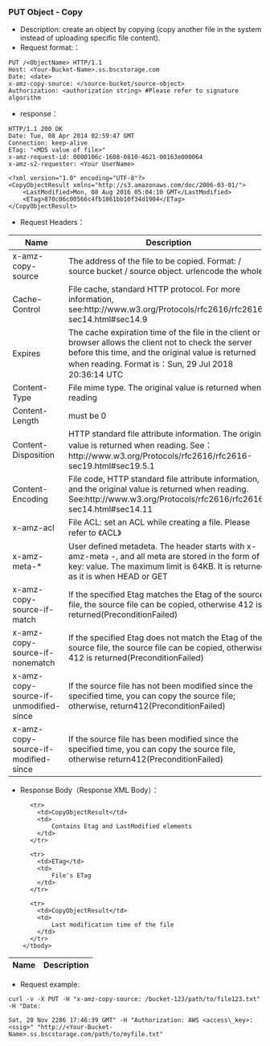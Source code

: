 ### PUT Object - Copy

- Description: create an object by copying (copy another file in the system instead of uploading specific file content).
- Request format:：

```http
PUT /<ObjectName> HTTP/1.1
Host: <Your-Bucket-Name>.ss.bscstorage.com
Date: <date>
x-amz-copy-source: </source-bucket/source-object>
Authorization: <authorization string> #Please refer to signature algorithm
```

- response：

```http
HTTP/1.1 200 OK
Date: Tue, 08 Apr 2014 02:59:47 GMT
Connection: keep-alive
ETag: "<MD5 value of file>"
x-amz-request-id: 0000106c-1608-0810-4621-00163e000064
x-amz-s2-requester: <Your UserName>

<?xml version="1.0" encoding="UTF-8"?>
<CopyObjectResult xmlns="http://s3.amazonaws.com/doc/2006-03-01/">
    <LastModified>Mon, 08 Aug 2016 05:04:10 GMT</LastModified>
    <ETag>870c06c00566c4fb1861bb10f34d1904</ETag>
</CopyObjectResult>
```

- Request Headers：
<table class="table table-condensed">
        <thead>
          <tr>
            <th>Name</th>
            <th>Description</th>
            <th>Required</th>
          </tr>
        </thead>
        <tbody>      
          <tr>
            <td>x-amz-copy-source</td>
            <td>
            	The address of the file to be copied. Format: / source bucket / source object. urlencode the whole.
            </td>
            <td>Yes</td>
          </tr>     
          <tr>
            <td>Cache-Control</td>
            <td>
            	File cache, standard HTTP protocol. For more information, see:http://www.w3.org/Protocols/rfc2616/rfc2616-sec14.html#sec14.9
            </td>
            <td>No</td>
          </tr>      
          <tr>
            <td>Expires</td>
            <td>
            	The cache expiration time of the file in the client or browser allows the client not to check the server before this time, and the original value is returned when reading. Format is：Sun, 29 Jul 2018 20:36:14 UTC
            </td>
            <td>No</td>
          </tr>          
          <tr>
            <td>Content-Type</td>
            <td>
            	File mime type. The original value is returned when reading
            </td>
            <td>No</td>
          </tr>        
          <tr>
            <td>Content-Length</td>
            <td>
            	must be 0
            </td>
            <td>=0</td>
          </tr>                           
          <tr>
            <td>Content-Disposition</td>
            <td>
            	HTTP standard file attribute information. The original value is returned when reading. See：http://www.w3.org/Protocols/rfc2616/rfc2616-sec19.html#sec19.5.1
            </td>
            <td>No</td>
          </tr>         
          <tr>
            <td>Content-Encoding</td>
            <td>
            	File code, HTTP standard file attribute information, and the original value is returned when reading. See:http://www.w3.org/Protocols/rfc2616/rfc2616-sec14.html#sec14.11
            </td>
            <td>No</td>
          </tr>       
          <tr>
            <td>x-amz-acl</td>
            <td>
            	File ACL: set an ACL while creating a file. Please refer to 《ACL》
            </td>
            <td>No</td>
          </tr>        
          <tr>
            <td>x-amz-meta-*</td>
            <td>
            	User defined metadeta. The header starts with x-amz-meta -, and all meta are stored in the form of key: value. The maximum limit is 64KB. It is returned as it is when HEAD or GET
            </td>
            <td>No</td>
          </tr>             
          <tr>
            <td>x-amz-copy-source-if-match</td>
            <td>
            	If the specified Etag matches the Etag of the source file, the source file can be copied, otherwise 412 is returned(PreconditionFailed)
            </td>
            <td>No</td>
          </tr>              
          <tr>
            <td>x-amz-copy-source-if-nonematch</td>
            <td>
            	If the specified Etag does not match the Etag of the source file, the source file can be copied, otherwise 412 is returned(PreconditionFailed)
            </td>
            <td>No</td>
          </tr>           
          <tr>
            <td>x-amz-copy-source-if-unmodified-since</td>
            <td>
            	If the source file has not been modified since the specified time, you can copy the source file; otherwise, return412(PreconditionFailed)
            </td>
            <td>No</td>
          </tr>            
          <tr>
            <td>x-amz-copy-source-if-modified-since</td>
            <td>
            	If the source file has been modified since the specified time, you can copy the source file, otherwise return412(PreconditionFailed)
            </td>
            <td>No</td>
          </tr>    
        </tbody>
</table>

 - Response Body（Response XML Body）：
<table class="table table-condensed">
        <thead>
          <tr>
            <th>Name</th>
            <th>Description</th>
          </tr>
        </thead>
        <tbody>
        
          <tr>
            <td>CopyObjectResult</td>
            <td>
            	Contains Etag and LastModified elements
            </td>
          </tr>
        
          <tr>
            <td>ETag</td>
            <td>
            	File's ETag
            </td>
          </tr>
        
          <tr>
            <td>CopyObjectResult</td>
            <td>
            	Last modification time of the file
            </td>
          </tr>
        </tbody>
</table>

- Request example:
```
curl -v -X PUT -H "x-amz-copy-source: /bucket-123/path/to/file123.txt" -H "Date:

Sat, 20 Nov 2286 17:46:39 GMT" -H "Authorization: AWS <access\_key>:<ssig>" "http://<Your-Bucket-Name>.ss.bscstorage.com/path/to/myfile.txt"
```
